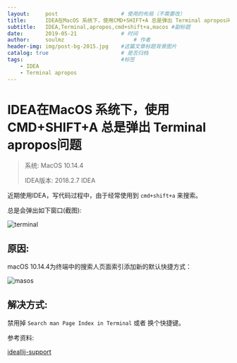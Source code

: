 ```yaml
---
layout:     post   				    # 使用的布局（不需要改）
title:      IDEA在MacOS 系统下，使用CMD+SHIFT+A 总是弹出 Terminal apropos问题 			# 标题 
subtitle:   IDEA,Terminal,apropos,cmd+shift+a,macos #副标题
date:       2019-05-21 				# 时间
author:     soulmz 						# 作者
header-img: img/post-bg-2015.jpg 	#这篇文章标题背景图片
catalog: true 						# 是否归档
tags:								#标签
    - IDEA
    - Terminal apropos
---
```


# IDEA在MacOS 系统下，使用CMD+SHIFT+A 总是弹出 Terminal apropos问题

> 系统: MacOS 10.14.4
>
> IDEA版本: 2018.2.7 IDEA

近期使用IDEA，写代码过程中，由于经常使用到 `cmd+shift+a` 来搜索。

总是会弹出如下窗口(截图):

![terminal](https://intellij-support.jetbrains.com/hc/article_attachments/360002207640/Region_capture_1.png)

## 原因:

macOS 10.14.4为终端中的搜索人页面索引添加新的默认快捷方式：

![masos](https://intellij-support.jetbrains.com/hc/article_attachments/360002207660/Screenshot_2019-05-08_at_11.21.08.png)

## 解决方式:

禁用掉 `Search man Page Index in Terminal` 或者 换个快捷键。

参考资料:

[ideallij-support](https://intellij-support.jetbrains.com/hc/en-us/articles/360005137400-Cmd-Shift-A-hotkey-opens-Terminal-with-apropos-search-instead-of-the-Find-Action-dialog)
